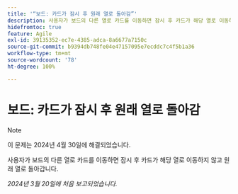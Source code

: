 ```yaml
---
title: '“보드: 카드가 잠시 후 원래 열로 돌아감”'
description: 사용자가 보드의 다른 열로 카드를 이동하면 잠시 후 카드가 해당 열로 이동하지 않고 원래 열로 돌아갑니다.
hidefromtoc: true
feature: Agile
exl-id: 39135352-ec7e-4385-adca-8a6677a7150c
source-git-commit: b9394db748fe04e47157095e7ecddc7c4f5b1a36
workflow-type: tm+mt
source-wordcount: '78'
ht-degree: 100%

---
```


# 보드: 카드가 잠시 후 원래 열로 돌아감

>[!NOTE]
>
>이 문제는 2024년 4월 30일에 해결되었습니다.

사용자가 보드의 다른 열로 카드를 이동하면 잠시 후 카드가 해당 열로 이동하지 않고 원래 열로 돌아갑니다.

_2024년 3월 20일에 처음 보고되었습니다._
